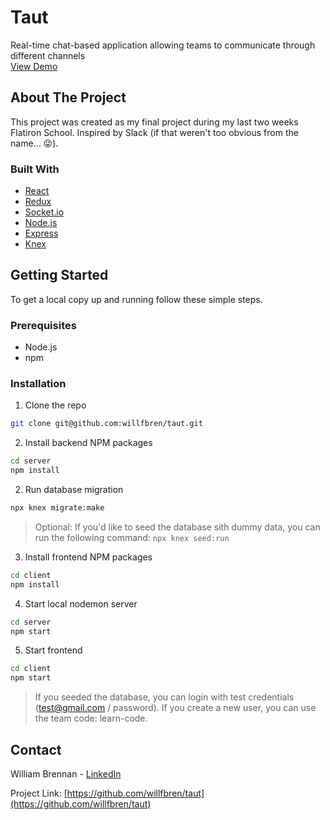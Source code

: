 # Taut

Real-time chat-based application allowing teams to communicate through different channels
<br/>
[View Demo](https://youtu.be/N7wtyRBdDFo)

<!-- ABOUT THE PROJECT -->
## About The Project

This project was created as my final project during my last two weeks Flatiron School. Inspired by Slack (if that weren't too obvious from the name... 😜).


### Built With

* [React](https://reactjs.org/)
* [Redux](https://redux.js.org/)
* [Socket.io](https://socket.io/)
* [Node.js](https://nodejs.org/en/)
* [Express](https://expressjs.com/)
* [Knex](http://knexjs.org/)



<!-- GETTING STARTED -->
## Getting Started

To get a local copy up and running follow these simple steps.

### Prerequisites

* Node.js
* npm


### Installation

1. Clone the repo
```sh
git clone git@github.com:willfbren/taut.git
```
2. Install backend NPM packages
```sh
cd server
npm install
```
2. Run database migration
```sh
npx knex migrate:make
```
> Optional: If you'd like to seed the database sith dummy data, you can run the following command: `npx knex seed:run`

3. Install frontend NPM packages
```sh
cd client
npm install
```
4. Start local nodemon server
```sh
cd server
npm start
```
5. Start frontend
```sh
cd client
npm start
```
> If you seeded the database, you can login with test credentials (test@gmail.com / password). If you create a new user, you can use the team code: learn-code.
<!-- CONTACT -->
## Contact

William Brennan - [LinkedIn](https://www.linkedin.com/in/willfbren/) 

Project Link: [https://github.com/willfbren/taut](https://github.com/willfbren/taut)
